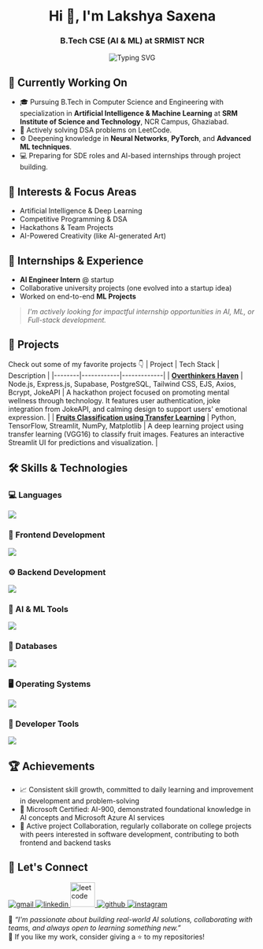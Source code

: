 <h1 align="center">Hi 👋, I'm Lakshya Saxena</h1>
<h3 align="center">B.Tech CSE (AI & ML) at SRMIST NCR</h3>
<p align="center">
  <img src="https://readme-typing-svg.herokuapp.com?font=Fira+Code&duration=3000&pause=1000&color=00BFFF&center=true&vCenter=true&width=435&lines=Exploring+Artificial+Intelligence+🧠;Full-Stack+Web+Development+🚀;Lifelong+LeetCoder+👨‍💻;Hackathon+Enthusiast+💡" alt="Typing SVG" />
</p>

## 🔭 Currently Working On
- 🎓 Pursuing B.Tech in Computer Science and Engineering with specialization in **Artificial Intelligence & Machine Learning** at **SRM Institute of Science and Technology**, NCR Campus, Ghaziabad.
- 🧩 Actively solving DSA problems on LeetCode.
- ⚙️ Deepening knowledge in **Neural Networks**, **PyTorch**, and **Advanced ML techniques**.
- 💻 Preparing for SDE roles and AI-based internships through project building.

## 🧠 Interests & Focus Areas
- Artificial Intelligence & Deep Learning
- Competitive Programming & DSA
- Hackathons & Team Projects
- AI-Powered Creativity (like AI-generated Art)

## 💼 Internships & Experience
- **AI Engineer Intern** @ startup
- Collaborative university projects (one evolved into a startup idea)
- Worked on end-to-end **ML Projects**

> _I'm actively looking for impactful internship opportunities in AI, ML, or Full-stack development._

## 📂 Projects
Check out some of my favorite projects 👇
| Project | Tech Stack | Description |
|--------|------------|-------------|
| [**Overthinkers Haven**](https://github.com/SaxenaLakshya/Overthinkers-Haven) | Node.js, Express.js, Supabase, PostgreSQL, Tailwind CSS, EJS, Axios, Bcrypt, JokeAPI | A hackathon project focused on promoting mental wellness through technology. It features user authentication, joke integration from JokeAPI, and calming design to support users' emotional expression. |
| [**Fruits Classification using Transfer Learning**](https://github.com/SaxenaLakshya/Fruits-Classification-using-Transfer-Learning) | Python, TensorFlow, Streamlit, NumPy, Matplotlib | A deep learning project using transfer learning (VGG16) to classify fruit images. Features an interactive Streamlit UI for predictions and visualization. |

## 🛠️ Skills & Technologies
### 💻 Languages
<p align="left">
  <a href="https://skillicons.dev">
    <img src="https://skillicons.dev/icons?i=c,cpp,cs,py,java,js" />
  </a>
</p>

### 🎨 Frontend Development
<p align="left">
  <a href="https://skillicons.dev">
    <img src="https://skillicons.dev/icons?i=react,html,css,bootstrap,tailwind,figma" />
  </a>
</p>

### ⚙️ Backend Development
<p align="left">
  <a href="https://skillicons.dev">
    <img src="https://skillicons.dev/icons?i=nodejs,expressjs,supabase,flask" />
  </a>
</p>

### 🤖 AI & ML Tools
<p align="left">
  <a href="https://skillicons.dev">
    <img src="https://skillicons.dev/icons?i=sklearn,tensorflow,pytorch,azure" />
  </a>
</p>

### 💾 Databases
<p align="left">
  <a href="https://skillicons.dev">
    <img src="https://skillicons.dev/icons?i=mysql,postgres,firebase" />
  </a>
</p>

### 🖥️ Operating Systems
<p align="left">
  <a href="https://skillicons.dev">
    <img src="https://skillicons.dev/icons?i=windows,linux" />
  </a>
</p>

### 🔨 Developer Tools
<p align="left">
  <a href="https://skillicons.dev">
    <img src="https://skillicons.dev/icons?i=git,github,postman,vscode" />
  </a>
</p>

## 🏆 Achievements
- 📈 Consistent skill growth, committed to daily learning and improvement in development and problem-solving
- 📜 Microsoft Certified: AI-900, demonstrated foundational knowledge in AI concepts and Microsoft Azure AI services
- 🤝 Active project Collaboration, regularly collaborate on college projects with peers interested in software development, contributing to both frontend and backend tasks

## 💬 Let's Connect
<p align="left">
  <a href="mailto:saxena.lakshya0106@gmail.com" target="_blank" rel="noreferrer">
    <img src="https://skillicons.dev/icons?i=gmail" alt="gmail"/>
  </a>
  <a href="https://www.linkedin.com/in/lakshya-saxena-704607260" target="_blank" rel="noreferrer">
    <img src="https://skillicons.dev/icons?i=linkedin" alt="linkedin"/>
  </a>
  <a href="https://leetcode.com/Saxena_Lakshya" target="_blank" rel="noreferrer">
    <img height="50px" weight="50px" src="https://img.icons8.com/?size=96&id=9L16NypUzu38&format=png" alt="leetcode"/>
  </a>
  <a href="https://github.com/SaxenaLakshya" target="_blank" rel="noreferrer">
    <img src="https://skillicons.dev/icons?i=github" alt="github"/>
  </a>
  <a href="https://www.instagram.com/mist.muse05" target="_blank" rel="noreferrer">
    <img src="https://skillicons.dev/icons?i=instagram" alt="instagram"/>
  </a>
</p>

📌 _“I'm passionate about building real-world AI solutions, collaborating with teams, and always open to learning something new.”_  
💫 If you like my work, consider giving a ⭐ to my repositories!
